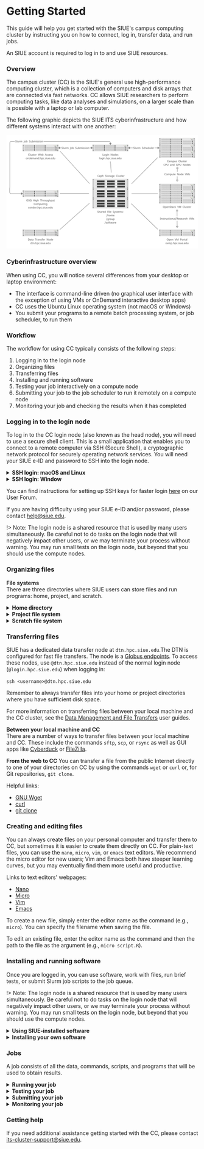 # Getting Started
This guide will help you get started with the SIUE's campus computing cluster by instructing you on how to connect, log in, transfer data, and run jobs.

An SIUE account is required to log in to and use SIUE resources.

### Overview
The campus cluster (CC) is the SIUE's general use high-performance computing cluster, which is a collection of computers and disk arrays that are connected via fast networks. CC allows SIUE researchers to perform computing tasks, like data analyses and simulations, on a larger scale than is possible with a laptop or lab computer.

The following graphic depicts the SIUE ITS cyberinfrastructure and how different systems interact with one another:

![cyberinfrastructure](_media/cyberinfrastructure.png ':size=900')

### Cyberinfrastructure overview

When using CC, you will notice several differences from your desktop or laptop environment:

* The interface is command-line driven (no graphical user interface with the exception of using VMs or OnDemand interactive desktop apps)
* CC uses the Ubuntu Linux operating system (not macOS or Windows)
* You submit your programs to a remote batch processing system, or job scheduler, to run them

### Workflow
The workflow for using CC typically consists of the following steps:

1. Logging in to the login node
2. Organizing files
3. Transferring files
4. Installing and running software
5. Testing your job interactively on a compute node
6. Submitting your job to the job scheduler to run it remotely on a compute node
7. Monitoring your job and checking the results when it has completed

### Logging in to the login node
To log in to the CC login node (also known as the head node), you will need to use a secure shell client. This is a small application that enables you to connect to a remote computer via SSH (Secure Shell), a cryptographic network protocol for securely operating network services. You will need your SIUE e-ID and password to SSH into the login node.

<details>
  <summary>
    <b>SSH login: macOS and Linux</b>
  </summary>

> macOS users can connect to CC using the Terminal application that is natively installed. Linux users can similarly use the natively installed terminal application that comes with their distribution of Linux (e.g., Terminal on Ubuntu).
>
> To connect, open a new terminal window and enter:
>
> ```ssh <username>@login.hpc.siue.edu```
>
> Be sure to substitute your SIUE e-ID as the username. This is the same username for your SIUE email account (e.g., cougar@siue.edu's e-ID is cougar). After entering the command, you will then be prompted to enter your SIUE e-ID password. This is the same password for your SIUE email account.
>
> - Note: There will be no visual feedback as you enter your password. This is a security feature designed to obscure your password and is expected.

</details>

<details>
  <summary>
    <b>SSH login: Window</b>
  </summary>

> Windows users may need to download and install a third-party SSH client to connect to CC. A popular client is PuTTY, which is available through the [developer’s website](https://www.chiark.greenend.org.uk/~sgtatham/putty/latest.html). Another popular option is MobaXterm, which also provides file transfer capabilities. It is also available through the [developer's website](https://mobaxterm.mobatek.net/download-home-edition.html). On Windows 10, there is a natively available Windows Terminal that has a [built-in SSH client](https://docs.microsoft.com/en-us/windows/terminal/tutorials/ssh).
>
> To connect using Windows Terminal, open a new terminal window and enter:
>
> ```ssh <username>@login.hpc.siue.edu```
>
> Make sure to substitute your SIUE e-ID as the username. You will then be prompted to enter your SIUE e-ID password.
>
> To connect using Putty, start in the Configuration window under the Session category and enter `login.hpc.siue.edu` as the hostname with port 22 and select Connection type: SSH. Then select Open to open a connection window, enter your SIUE e-ID as the username, and finally enter your SIUE e-ID password.
>
> Your SIUE e-ID is the same username for your SIUE email account (e.g., cougar@siue.edu's e-ID is cougar). Your SIUE e-ID password is the same password for your SIUE email account.
>
> - Note: There will be no visual feedback as you enter your password. This is a security feature designed to obscure your password and is expected.
>
> There are two ways to connect using MobaXterm. If you prefer the command-line interface, select "Start local terminal" and follow the instructions above using the Windows Terminal. If you prefer a GUI interface, select the icon "Session" on the top left corner (or, Sessions > New Session from the menu at the very top of the window). When prompted to choose a session type, choose "SSH." Under "Basic SSH Settings" enter login.hpc.siue.edu as "Remote Host" and enter your SIUE e-ID as the username after checking "Specify Username". Keep the port as 22. There are additional settings below that you may want to adjust as necessary, particularly the Bookmark settings if you want a shortcut. Click OK to open your SSH session. Enter your SIUE e-ID password when prompted for a password.
>
> If you are having issues with the MobaXterm SSH session disconnecting due to timeout/inactivity, click the "Settings" icon from the top menu. Then click to the SSH tab and under "SSH Settings" make sure to check "SSH keepalive" and then click OK. Restart MobaXterm and try again.

</details>

You can find instructions for setting up SSH keys for faster login [here](setup-ssh-keys.md) on our User Forum.

If you are having difficulty using your SIUE e-ID and/or password, please contact help@siue.edu.

!>  Note: The login node is a shared resource that is used by many users simultaneously. Be careful not to do tasks on the login node that will negatively impact other users, or we may terminate your process without warning. You may run small tests on the login node, but beyond that you should use the compute nodes.

### Organizing files
**File systems**  
There are three directories where SIUE users can store files and run programs: home, project, and scratch.

<details>
  <summary>
    <b>Home directory</b>
  </summary>

> Your home directory has a quota of 10 GB of disk space and 100 thousand files, and it is intended for personal configurations and settings as well as software installations. It is not intended for IO-intensive jobs to be run directly from /home.
>
> When you log in to CC, you will always start in your home directory. It will be of the form:
>
>```/home/<e-ID>```
>
> To easily switch to your home directory, enter the command `cd` from the directory you're in.
>
>We keep one week of daily snapshots for /home. You can think of these snapshots as semi-backups, meaning that if you accidentally deleted some data we would be able to recover it within one week. If the file was created and deleted within a one-day period, then the snapshot might not be recoverable. You should always keep extra backups of your important data and other files because of this.

</details>
<details>
  <summary>
    <b>Project file system</b>
  </summary>

> Project directories are by request only. To request a project directory contact its-cluster-support@siue.edu.
>
>
> Each project member has access to their project's directory, where they can store data, scripts, and related files. The project file system should be used for most of your SIUE work, It's also where you can collaborate with your research project. Users can be affiliated and have access to multiple project directories.
>
> A project directory can be located by typing:
>
> ```/project/<project_name>```
>
> `<project_name>` is the unique name requested by the owner.

</details>

<details>
  <summary>
    <b>Scratch file system</b>
  </summary>

> Every compute node has a /scratch directory which is **not** shared. They are unique and local only to the compute nodes. Any files older than a week are automatically deleted.
>
> The scratch directory is useful for jobs that require temporary files or high disk IO where a network storage would result in a significant slowdown.
>
> You can create any directory name in the /scratch directory:
>
> ```mkdir /scratch/<e-ID>```
>
> `/scratch` has a capacity of 500GB to 1TB depending on the node. These directories should only be used for temporary files that are dependent on a currently running job.
>
> ?> Note: The login node does not have a `/scratch` directory.

</details>

### Transferring files
SIUE has a dedicated data transfer node at `dtn.hpc.siue.edu`.The DTN is configured for fast file transfers. The node is a [Globus endpoints](transferring-files-globus.md). To access these nodes, use `@dtn.hpc.siue.edu` instead of the normal login node (`@login.hpc.siue.edu`) when logging in:

`ssh <username>@dtn.hpc.siue.edu`  

Remember to always transfer files into your home or project directories where you have sufficient disk space.

For more information on transferring files between your local machine and the CC cluster, see the [Data Management and File Transfers](data-management.md) user guides.

**Between your local machine and CC**  
There are a number of ways to transfer files between your local machine and CC. These include the commands `sftp`, `scp`, or `rsync` as well as GUI apps like [Cyberduck](https://cyberduck.io/) or [FileZilla](https://filezilla-project.org/).

**From the web to CC**
You can transfer a file from the public Internet directly to one of your directories on CC by using the commands `wget` or `curl` or, for Git repositories, `git clone`.

Helpful links:

- [GNU Wget](https://www.gnu.org/software/wget/)
- [curl](https://curl.haxx.se/docs/manpage.html)
- [git clone](https://git-scm.com/docs/git-clone)

### Creating and editing files
You can always create files on your personal computer and transfer them to CC, but sometimes it is easier to create them directly on CC. For plain-text files, you can use the `nano`, `micro`, `vim`, or `emacs` text editors. We recommend the micro editor for new users; Vim and Emacs both have steeper learning curves, but you may eventually find them more useful and productive.

Links to text editors' webpages:

- [Nano](https://www.nano-editor.org/)
- [Micro](https://micro-editor.github.io/)
- [Vim](https://www.vim.org/)
- [Emacs](https://www.gnu.org/software/emacs/)

To create a new file, simply enter the editor name as the command (e.g., `micro`). You can specify the filename when saving the file.

To edit an existing file, enter the editor name as the command and then the path to the file as the argument (e.g., `micro script.R`).

### Installing and running software
Once you are logged in, you can use software, work with files, run brief tests, or submit Slurm job scripts to the job queue.

!>  Note: The login node is a shared resource that is used by many users simultaneously. Be careful not to do tasks on the login node that will negatively impact other users, or we may terminate your process without warning. You may run small tests on the login node, but beyond that you should use the compute nodes.

<details>
  <summary>
    <b>Using SIUE-installed software</b>
  </summary>

> On CC, SIUE maintains software, compilers, and libraries using the `module` system. These may satisfy your computing requirements without any further installations.
>
> To see the list of available software, enter the command:
>
> ```module avail```
>
> To load software based on this list, such as Conda, enter the command:
>
> ```module load anaconda3```
>
> This loads the default version of Python. Then, for example, enter `python` to begin an interactive Python session.
>
> For more information on the software module system, see our [Software Module System user guide](software-and-programming.md).

</details>

<details>
  <summary>
    <b>Installing your own software</b>
  </summary>

> Researchers are encouraged to install any software, libraries, and packages necessary for their work. Consult the software's documentation on how to install from source or with pre-built binaries. Additionally, for a more controlled and portable computing environment, consider using a [Singularity container](https://singularity.lbl.gov/) for your software builds.
>
> For more information on installing software, see the [Software and Programming user guides](software-and-programming.md).

</details>


### Jobs
A job consists of all the data, commands, scripts, and programs that will be used to obtain results.

<details>
  <summary>
    <b>Running your job</b>
  </summary>

> Because the CC computing cluster is a shared system, we use a job scheduler to manage all requests for resources. The Slurm (Simple Linux Utility for Resource Management) job scheduler is an open-source job scheduler that allocates compute resources on clusters for queued, user-defined jobs. It performs the following functions:
>
> - Schedules user-submitted jobs
> - Allocates user-requested computing resources
> - Processes user-submitted jobs
>
>For more information on creating and submitting Slurm job scripts, see the [Running Jobs](running-jobs.md) user guide. A listing of common Slurm commands can be found [here](https://slurm.schedmd.com/pdfs/summary.pdf).
>
> The compute resources on CC are shared across many projects and users. When a user submits a job with Slurm, resources are divided using a fair share algorithm.

</details>
<details>
  <summary>
    <b>Testing your job</b>
  </summary>

> We recommend that you first test your job interactively on a compute node before submitting it remotely to the Slurm job scheduler, ensuring that you will have quality results after the job completes. You can do this by requesting an interactive session with a compute node using the `salloc` command.
>
> For example, to request four processors for one hour, enter:
>
> ```salloc --ntasks=4 --time=1:00:00 --account=<account_id>```
>
> Be sure to use the correct account for your jobs. Without the `--account` option, your default account will be used. This is fine if you only have one project account.
>
> After running the command, the job scheduler will add your job to the wait queue.
>
> Once your job starts, you can then test out your scripts and programs to make sure they work properly. Once you are confident that you know how your program will behave, you are ready to submit a job through Slurm.

</details>

<details>
  <summary>
    <b>Submitting your job</b>
  </summary>

> After you have tested your job interactively and achieved the results you want, you can now submit your job to Slurm.
>
> To submit a job, first create a Slurm job script using one of the previously mentioned text editors.
>
> Your job script should look something like this:
>
> ```
> #!/bin/bash
> #SBATCH --ntasks=1
> #SBATCH --cpus-per-task=2
> #SBATCH --mem-per-cpu=1GB
> #SBATCH --time=1:00:00
> #SBATCH --account=<account_id>
>
> module load anaconda3
> python3 script.py
> ```
>
> The top few lines of the file (that begin with `#SBATCH`) use options to specify the requested resources for your program. Be sure to use the correct account in your job scripts. Without the `--account` option, your default account will be used. This is fine if you only have one project account.
>
> The next set of lines loads the required software modules (`module load ...``). After that, the remaining lines are commands that run your programs.
>
> To submit a job, enter the command:
>
> ```sbatch my.job```
>
> where the argument to the command is the job script's file name (e.g., `my.job`).
>
> Submitted jobs are processed remotely. The process is recorded and written to an output file in the same directory that your job script is stored in. By default, this output file is named `slurm-<jobid>.out`. This is a plain-text file, so you can view it using the `less` command:
>
> `less slurm-<jobid>.out`
>
> For more information on creating and submitting Slurm job scripts, see the [Running Jobs user guide](running-jobs.md).
>

</details>

<details>
  <summary>
    <b>Monitoring your job</b>
  </summary>

> There are several commands you can use to monitor a job after it has been submitted.
>
> The first thing you will want to check is if your job request was queued. Use the `squeue` command to view the status of your jobs, replacing `<username>` with your SIUE e-ID:
>
> `squeue -u <username>`
>
> Each job is assigned a unique job identifier. It is sufficient to use only the numeric portion of the job ID when referencing a job or submitting a ticket.
>
> In the example below, the job 3271 has been placed in the "main" partition (PARTITION) based on its requested time of 1 hour:
>
> ```
> squeue -u ttrojan
> JOBID PARTITION     NAME     USER ST       TIME  NODES NODELIST(REASON)
> 3271      main   my.job    cougar  R      35:58      1 cc-cpu-01
> ```
>
> The job has been running for 35 minutes and 58 seconds (TIME). It has requested 4 tasks and was allocated 1 node (NODES), which is cc-cpu-01 (NODELIST). The status of the job is "R" (running) (ST).
>
> You can also use the `squeue` command to estimate when your job will start:
>
> `squeue --start -j <jobid>`
>
> If you wish to cancel and remove your job from the queue, you can use the `scancel` command:
>
> `scancel <jobid>`
>Your job may remain in the queue for a short time, but its status will change to "CG" (completing) or "CA" (canceled).

</details>

### Getting help
If you need additional assistance getting started with the CC, please contact its-cluster-support@siue.edu.
